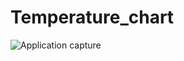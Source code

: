 # Temperature_chart

![Application capture](/relative/path/to/Capture.PNG?raw=true "Application capture")
